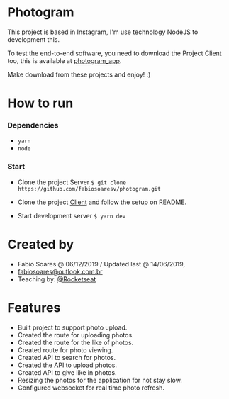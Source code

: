 # Photogram
This project is based in Instagram, I'm use technology NodeJS to development this.

To test the end-to-end software, you need to download the Project Client too, this is available at [photogram_app](http://github.com/fabiosoaresv/photogram_app).

Make download from these projects and enjoy! :)

# How to run
### Dependencies
- `yarn`
- `node`

### Start
- Clone the project Server
`$ git clone https://github.com/fabiosoaresv/photogram.git`

- Clone the project [Client](http://github.com/fabiosoaresv/photogram_app) and follow the setup on README.

- Start development server
`$ yarn dev`

# Created by
* Fabio Soares @ 06/12/2019 / Updated last @ 14/06/2019,
* fabiosoares@outlook.com.br
* Teaching by: [@Rocketseat](https://github.com/Rocketseat)

# Features
* Built project to support photo upload.
* Created the route for uploading photos.
* Created the route for the like of photos.
* Created route for photo viewing.
* Created API to search for photos.
* Created the API to upload photos.
* Created API to give like in photos.
* Resizing the photos for the application for not stay slow.
* Configured websocket for real time photo refresh.
